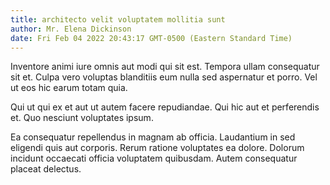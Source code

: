```yaml
---
title: architecto velit voluptatem mollitia sunt
author: Mr. Elena Dickinson
date: Fri Feb 04 2022 20:43:17 GMT-0500 (Eastern Standard Time)
---
```

Inventore animi iure omnis aut modi qui sit est. Tempora ullam consequatur sit et. Culpa vero voluptas blanditiis eum nulla sed aspernatur et porro. Vel ut eos hic earum totam quia.

 Qui ut qui ex et aut ut autem facere repudiandae. Qui hic aut et perferendis et. Quo nesciunt voluptates ipsum.

 Ea consequatur repellendus in magnam ab officia. Laudantium in sed eligendi quis aut corporis. Rerum ratione voluptates ea dolore. Dolorum incidunt occaecati officia voluptatem quibusdam. Autem consequatur placeat delectus.